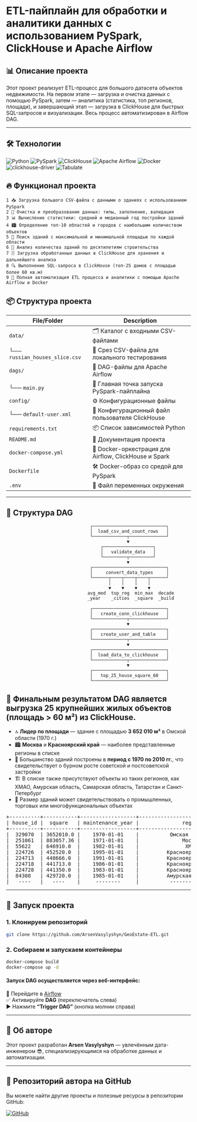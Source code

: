 # ETL-пайплайн для обработки и аналитики данных с использованием PySpark, ClickHouse и Apache Airflow

## 📊 Описание проекта

Этот проект реализует ETL-процесс для большого датасета объектов недвижимости. На первом этапе — загрузка и очистка данных с помощью PySpark, затем — аналитика (статистика, топ регионов, площади), и завершающий этап — загрузка в ClickHouse для быстрых SQL-запросов и визуализации. Весь процесс автоматизирован в Airflow DAG.

---

## 🛠️ Технологии

![Python](https://img.shields.io/badge/Python-3.9+-blue?logo=python&logoColor=white)
![PySpark](https://img.shields.io/badge/PySpark-Big%20Data-orange?logo=apache-spark&logoColor=white)
![ClickHouse](https://img.shields.io/badge/ClickHouse-OLAP-red?logo=clickhouse&logoColor=white)
![Apache Airflow](https://img.shields.io/badge/Apache_Airflow-Orchestration-017CEE?logo=apache-airflow&logoColor=white)
![Docker](https://img.shields.io/badge/Docker-Containerization-blue?logo=docker&logoColor=white)
![clickhouse-driver](https://img.shields.io/badge/ClickHouse-Driver-lightgrey?logo=clickhouse&logoColor=black)
![Tabulate](https://img.shields.io/badge/Tabulate-CLI%20Tables-orange?logo=python&logoColor=white)

## 🔥 Функционал проекта

    1 📥 Загрузка большого CSV-файла с данными о зданиях с использованием PySpark
    2 🔄 Очистка и преобразование данных: типы, заполнение, валидация
    3 📊 Вычисление статистики: средний и медианный год постройки зданий
    4 🏙️ Определение топ-10 областей и городов с наибольшим количеством объектов
    5 🏢 Поиск зданий с максимальной и минимальной площадью по каждой области
    6 📅 Анализ количества зданий по десятилетиям строительства
    7 🗄️ Загрузка обработанных данных в ClickHouse для хранения и дальнейшего анализа
    8 🔍 Выполнение SQL-запроса в ClickHouse (топ-25 домов с площадью более 60 кв.м)
    9 🚀 Полная автоматизация ETL процесса и аналитики с помощью Apache Airflow и Docker

## 📦 Структура проекта

| File/Folder                    | Description                                           |
| ------------------------------ | ----------------------------------------------------- |
| `data/`                        | 🗂️ Каталог с входными CSV-файлами                     |
| └── `russian_houses_slice.csv` | 📄 Срез CSV-файла для локального тестирования         |
| `dags/`                        | 🛫 DAG-файлы для Apache Airflow                       |
| └── `main.py`                  | 🎯 Главная точка запуска PySpark-пайплайна            |
| `config/`                      | ⚙️ Конфигурационные файлы                             |
| └── `default-user.xml`         | 👤 Конфигурационный файл пользователя ClickHouse      |
| `requirements.txt`             | 📦 Список зависимостей Python                         |
| `README.md`                    | 📘 Документация проекта                               |
| `docker-compose.yml`           | 🐳 Docker-оркестрация для Airflow, ClickHouse и Spark |
| `Dockerfile`                   | 🛠️ Docker-образ со средой для PySpark                 |
| `.env`                         | 🔐 Файл переменных окружения                          |

---

## 🧩 Структура DAG

                                    ┌────────────────────────────┐
                                    │  load_csv_and_count_rows   │
                                    └─────────────┬──────────────┘
                                                  ▼
                                        ┌───────────────────┐
                                        │   validate_data   │
                                        └─────────┬─────────┘
                                                  ▼
                                    ┌────────────────────────────┐
                                    │     convert_data_types     │
                                    └──────┬────┬────┬────┬──────┘
                                           │    │    │    │
                                           ▼    ▼    ▼    ▼
                                   avg_med  top_reg  min_max  decade
                                   _year    _cities  _square  _build

                                    ┌────────────────────────────┐
                                    │   create_conn_clickhouse   │
                                    └─────────────┬──────────────┘
                                                  ▼
                                    ┌────────────────────────────┐
                                    │   create_user_and_table    │
                                    └─────────────┬──────────────┘
                                                  ▼
                                    ┌────────────────────────────┐
                                    │  load_data_to_clickhouse   │
                                    └─────────────┬──────────────┘
                                                  ▼
                                    ┌────────────────────────────┐
                                    │   top_25_house_square_60   │
                                    └────────────────────────────┘

## 📌 Финальным результатом DAG является выгрузка 25 крупнейших жилых объектов (площадь > 60 м²) из ClickHouse.

- 🔝 **Лидер по площади** — здание с площадью **3 652 010 м²** в Омской области (1970 г.)
- 🏙️ **Москва** и **Красноярский край** — наиболее представленные регионы в списке
- 🧱 Большинство зданий построены в **период с 1970 по 2010 гг.**, что свидетельствует о бурном росте советской и постсоветской застройки
- 🏗️ В списке также присутствуют объекты из таких регионов, как ХМАО, Амурская область, Самарская область, Татарстан и Санкт-Петербург
- 🏢 Размер зданий может свидетельствовать о промышленных, торговых или многофункциональных объектах

<pre>
+----------+-----------+------------------+-----------------------------------+
| house_id |  square   | maintenance_year |              region               |
+----------+-----------+------------------+-----------------------------------+
|  329070  | 3652010.0 |    1970-01-01    |          Омская область           |
|  251061  | 883057.36 |    1971-01-01    |              Москва               |
|  55622   | 646910.0  |    1982-01-01    |               ХМАО                |
|  224726  | 452520.0  |    1995-01-01    |         Красноярский край         |
|  224713  | 448666.0  |    1991-01-01    |         Красноярский край         |
|  224718  | 441713.0  |    1986-01-01    |         Красноярский край         |
|  224728  | 441350.0  |    1983-01-01    |         Красноярский край         |
|  84308   | 429720.0  |    1985-01-01    |         Амурская область          |
|   ----   |   ----    |     --------     |          --------------           |
</pre>

---

## 🚀 Запуск проекта

### 1. Клонируем репозиторий

```bash
git clone https://github.com/ArsenVasylyshyn/GeoEstate-ETL.git
```

### 2. Собираем и запускаем контейнеры

```bash
docker-compose build
docker-compose up -d
```

#### Запуск DAG осуществляется через веб-интерфейс:

🔗 Перейдите в [Airflow](http://localhost:8080/)  
✅ Активируйте **DAG** (переключатель слева)  
▶️ Нажмите **“Trigger DAG”** (кнопка молнии справа)

---

## 👤 Об авторе

Этот проект разработан <strong>Arsen Vasylyshyn</strong> — увлечённым дата-инженером 😎, специализирующимся на обработке данных и автоматизации.

---

## 🔗 Репозиторий автора на GitHub

Вы можете найти другие проекты и полезные ресурсы в репозитории GitHub:

[![GitHub](https://img.shields.io/badge/GitHub-%2312100E.svg?style=for-the-badge&logo=github&logoColor=white)](https://github.com/ArsenVasylyshyn)
